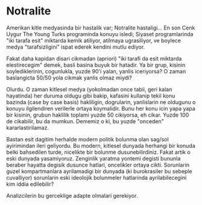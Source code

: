 # Notralite

Amerikan kitle medyasinda bir hastalik var; Notralite hastaligi... En son Cenk Uygur The Young Turks programinda konuyu isledi; Siyaset programlarinda "iki tarafa esit" miktarda kemik atiliyor, atilmaya ugrasiliyor, ve boylece medya "tarafsizligini" ispat ederek kendini mutlu ediyor.

Fakat daha kapidan disari cikmadan (apriori) "iki tarafi da esit miktarda elestirecegim" demek, basli basina buyuk bir hatadir. Ya bir grup, kisinin soylediklerinin, cogunlukla, yuzde 90'i yalan, yanlis iceriyorsa? O zaman baslangicta 50/50 yola cikmak yanlis olmaz miydi?

Olurdu. O zaman kitlesel medya (yokolmadan once tabii, geri kalan hayatinda) her duruma oldugu gibi bakip, kafasini kullanip tekil konu bazinda (case by case basis) hakliligin, dogrularin, yanlislarin ne oldugunu o konuyu ilgilendiren verilerle ortaya koymalidir. Bunu her konu icin yapa yapa bir kisinin, grubun haklilik toplami yuzde 50 cikiyorsa, eh cikar. Yuzde 100 de cikabilir, bu da mumkun. Dememiz o ki, bu yuzde "onceden" kararlastirilamaz.

Bastan esit dagitim herhalde modern politik bolunma olan sag/sol ayirimindan ileri geliyordu. Bu modern, kitlesel dunyada herhangi bir konuda belki bahsedilen turde, nicelikte bir bolunme dusunebilirdiniz. Fakat artik o eski dunyada yasamiyoruz. Zenginlik yaratma yontemi degisti bununla beraber hayatta degisik dusunce hatlari, oncelikler ortaya cikti. Sorunlarin guzel kompartmanlara ayrilamadigi bir dunyada (ki burokrasiler bu sebeple cuvalliyor) sorunlarin eski ideolojik bolunmeler hatlarinda ayrilabilecegini kim iddia edilebilir?

Analizcilerin bu gerceklige adapte olmalari gerekiyor.
